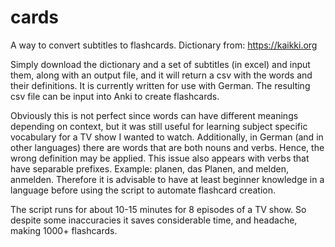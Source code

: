 # cards
A way to convert subtitles to flashcards.
Dictionary from: https://kaikki.org

Simply download the dictionary and a set of subtitles (in excel) and input them, along with an output file, and it will return a csv with the words and their definitions. It is currently written for use with German. The resulting csv file can be input into Anki to create flashcards.

Obviously this is not perfect since words can have different meanings depending on context, but it was still useful for learning subject specific vocabulary for a TV show I wanted to watch. Additionally, in German (and in other languages) there are words that are both nouns and verbs. Hence, the wrong definition may be applied. This issue also appears with verbs that have separable prefixes. Example: planen, das Planen, and melden, anmelden. Therefore it is advisable to have at least beginner knowledge in a language before using the script to automate flashcard creation.

The script runs for about 10-15 minutes for 8 episodes of a TV show. So despite some inaccuracies it saves considerable time, and headache, making 1000+ flashcards.
